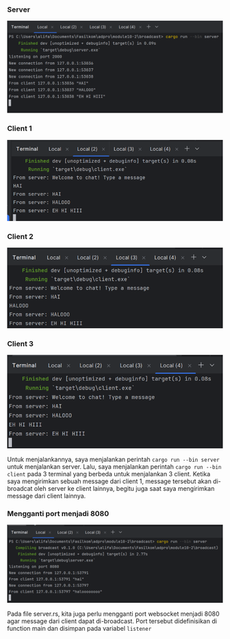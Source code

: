 ### Server
![img.png](img.png)

### Client 1
![img_1.png](img_1.png)

### Client 2
![img_2.png](img_2.png)

### Client 3
![img_3.png](img_3.png)

Untuk menjalankannya, saya menjalankan perintah `cargo run --bin server` untuk menjalankan server. Lalu, saya 
menjalankan perintah `cargo run --bin client` pada 3 terminal yang berbeda untuk menjalankan 3 client. Ketika saya 
mengirimkan sebuah message dari client 1, message tersebut akan di-broadcat oleh server ke client lainnya, begitu juga 
saat saya mengirimkan message dari client lainnya.

### Mengganti port menjadi 8080
![img_4.png](img_4.png)

Pada file server.rs, kita juga perlu mengganti port websocket menjadi 8080 agar message dari client dapat di-broadcast. 
Port tersebut didefinisikan di function main dan disimpan pada variabel `listener`